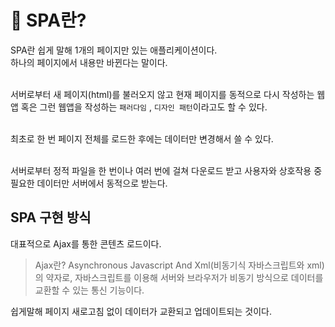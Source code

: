 # 🎲 SPA란?
SPA란 쉽게 말해 1개의 페이지만 있는 애플리케이션이다.<br>
하나의 페이지에서 내용만 바뀐다는 말이다.<br><br>

서버로부터 새 페이지(html)를 불러오지 않고 현재 페이지를 동적으로 다시 작성하는 웹앱 혹은 그런 웹앱을 작성하는 `패러다임` , `디자인 패턴`이라고도 할 수 있다.<br><br>

최초로 한 번 페이지 전체를 로드한 후에는 데이터만 변경해서 쓸 수 있다.<br><br>

서버로부터 정적 파일을 한 번이나 여러 번에 걸쳐 다운로드 받고 사용자와 상호작용 중 필요한 데이터만 서버에서 동적으로 받는다.

## SPA 구현 방식
대표적으로 Ajax를 통한 콘텐츠 로드이다.
> Ajax란?
Asynchronous Javascript And Xml(비동기식 자바스크립트와 xml)의 약자로,
자바스크립트를 이용해 서버와 브라우저가 비동기 방식으로 데이터를 교환할 수 있는 통신 기능이다.

쉽게말해 페이지 새로고침 없이 데이터가 교환되고 업데이트되는 것이다.